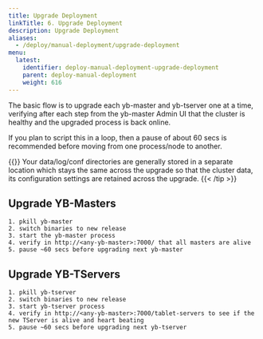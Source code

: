 ```yaml
---
title: Upgrade Deployment
linkTitle: 6. Upgrade Deployment
description: Upgrade Deployment
aliases:
  - /deploy/manual-deployment/upgrade-deployment
menu:
  latest:
    identifier: deploy-manual-deployment-upgrade-deployment
    parent: deploy-manual-deployment
    weight: 616
---
```


The basic flow is to upgrade each yb-master and yb-tserver one at a time, verifying after each step from the yb-master Admin UI that the cluster is healthy and the upgraded process is back online.

If you plan to script this in a loop, then a pause of about 60 secs is recommended before moving from one process/node to another.

{{<tip title="Preserving Data and Cluster Configuration Across Upgrades" >}}
Your data/log/conf directories are generally stored in a separate location which stays the same across the upgrade so that the cluster data, its configuration settings are retained across the upgrade.
{{< /tip >}}


## Upgrade YB-Masters

```{.sh}
1. pkill yb-master
2. switch binaries to new release
3. start the yb-master process
4. verify in http://<any-yb-master>:7000/ that all masters are alive
5. pause ~60 secs before upgrading next yb-master
```

## Upgrade YB-TServers

```{.sh}
1. pkill yb-tserver
2. switch binaries to new release
3. start yb-tserver process
4. verify in http://<any-yb-master>:7000/tablet-servers to see if the new TServer is alive and heart beating
5. pause ~60 secs before upgrading next yb-tserver
```